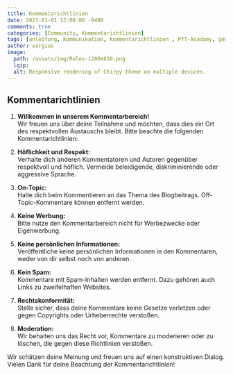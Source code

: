 ```yaml
---
title: Kommentarichtlinien 
date: 2023-01-01 12:00:00 -0400
comments: true
categories: [Community, Kommentarichtlinien]
tags: [anleitung, Kommunikation, Kommentarichtlinien , PYT-Acadamy, gemeinschaftsprojekt, Comunity,]
author: sergius
image:
  path: /assets/img/Rules-1200x630.png
  lqip:
  alt: Responsive rendering of Chirpy theme on multiple devices.
---
```


## Kommentarichtlinien

1. **Willkommen in unserem Kommentarbereich!**  
   Wir freuen uns über deine Teilnahme und möchten, dass dies ein Ort des respektvollen Austauschs bleibt. Bitte beachte die folgenden Kommentarichtlinien:

2. **Höflichkeit und Respekt:**  
   Verhalte dich anderen Kommentatoren und Autoren gegenüber respektvoll und höflich. Vermeide beleidigende, diskriminierende oder aggressive Sprache.

3. **On-Topic:**  
   Halte dich beim Kommentieren an das Thema des Blogbeitrags. Off-Topic-Kommentare können entfernt werden.

4. **Keine Werbung:**  
   Bitte nutze den Kommentarbereich nicht für Werbezwecke oder Eigenwerbung.

5. **Keine persönlichen Informationen:**  
   Veröffentliche keine persönlichen Informationen in den Kommentaren, weder von dir selbst noch von anderen.

6. **Kein Spam:**  
   Kommentare mit Spam-Inhalten werden entfernt. Dazu gehören auch Links zu zweifelhaften Websites.

7. **Rechtskonformität:**  
   Stelle sicher, dass deine Kommentare keine Gesetze verletzen oder gegen Copyrights oder Urheberrechte verstoßen.

8. **Moderation:**  
   Wir behalten uns das Recht vor, Kommentare zu moderieren oder zu löschen, die gegen diese Richtlinien verstoßen.

Wir schätzen deine Meinung und freuen uns auf einen konstruktiven Dialog. Vielen Dank für deine Beachtung der Kommentarichtlinien!
